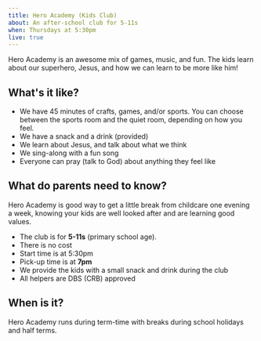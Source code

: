 ```yaml
---
title: Hero Academy (Kids Club)
about: An after-school club for 5-11s
when: Thursdays at 5:30pm
live: true
---
```


Hero Academy is an awesome mix of games, music, and fun. The kids learn about our superhero, Jesus, and how we can learn to be more like him!

## What's it like?

 * We have 45 minutes of crafts, games, and/or sports. You can choose between the sports room and the quiet room, depending on how you feel.
 * We have a snack and a drink (provided)
 * We learn about Jesus, and talk about what we think
 * We sing-along with a fun song
 * Everyone can pray (talk to God) about anything they feel like

## What do parents need to know?

Hero Academy is good way to get a little break from childcare one evening a week, knowing your kids are well looked after and are learning good values.

 * The club is for **5-11s** (primary school age).
 * There is no cost
 * Start time is at 5:30pm
 * Pick-up time is at **7pm**
 * We provide the kids with a small snack and drink during the club
 * All helpers are DBS (CRB) approved

## When is it?

Hero Academy runs during term-time with breaks during school holidays and half terms.

 